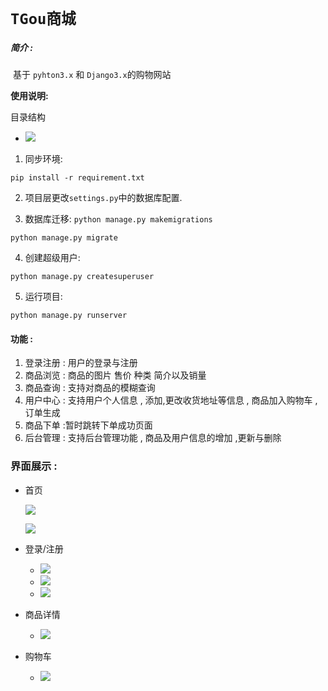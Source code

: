 # `TGou商城`

##### **简介** :

​	 	 基于 `pyhton3.x` 和 `Django3.x`的购物网站

**使用说明:**

目录结构

- ![](http://m.qpic.cn/psc?/V13p1bPR03JQ85/ZUXCJANDCZJwMw9eDcmXBTEyGkjQTxc.Bgd0oxcg9qQeEW1rWoANQfS3OU88yJOdJUekQnFke0.oZYVgsKDbxA!!/b&bo=RgF2AQAAAAADBxI!&rf=viewer_4)

1. 同步环境:

  `pip install -r requirement.txt`

2. 项目层更改`settings.py`中的数据库配置.

3. 数据库迁移: `python manage.py makemigrations`

  `python manage.py migrate`

4. 创建超级用户:

  `python manage.py createsuperuser`

5. 运行项目:

  `python manage.py runserver`

  



#### 功能 : 

1. 登录注册 : 用户的登录与注册
2. 商品浏览 : 商品的图片 售价 种类 简介以及销量
3. 商品查询 : 支持对商品的模糊查询
4. 用户中心 : 支持用户个人信息 , 添加,更改收货地址等信息 , 商品加入购物车 ,订单生成
5. 商品下单 :暂时跳转下单成功页面
6. 后台管理 : 支持后台管理功能 , 商品及用户信息的增加 ,更新与删除 



### 界面展示 :

- 首页

  ![](http://m.qpic.cn/psc?/V13p1bPR03JQ85/wSJ2S*tZT7v.5zxXfWcfXSsX95.9TXX3C*wJHZ.4Xn0ABLnqXsl8MHiwen8Hr14DMRGuNspKPIV6bbIMPTfmrh53I3zXNfXVGDG.fakk*NY!/b&bo=AweOAwAAAAADR.s!&rf=viewer_4)

  ![](http://m.qpic.cn/psc?/V13p1bPR03JQ85/wSJ2S*tZT7v.5zxXfWcfXQeLsooWxldc9iQge35h.8f6tvlY7e.*YcQtD68IoTOIUC9AH6jdSa29HDO9wk1MfgD7E*K6ElLbqrrIVx*xRPg!/b&bo=9AanAwAAAAADRzQ!&rf=viewer_4)

  

- 登录/注册
  
  - ![](http://m.qpic.cn/psc?/V13p1bPR03JQ85/ZUXCJANDCZJwMw9eDcmXBQNYMmxX1UDs6STKEPhasxd8kldcTZyVv1pjItkSkcIy.nwH8zez8MWD2km.MKcHTw!!/b&bo=ZgexAwAAAAADB*E!&rf=viewer_4)
  - ![](http://m.qpic.cn/psc?/V13p1bPR03JQ85/wSJ2S*tZT7v.5zxXfWcfXYptBRLfzxbX95r6.lIYca*3BkglFIl*SgkdeEYYSglOPdn6pOd.kHWlecFHZPgH6cXWObH.P.5.WoDdEgxi6S8!/b&bo=gAe3AwAAAAADJzE!&rf=viewer_4)
  - ![](http://m.qpic.cn/psc?/V13p1bPR03JQ85/wSJ2S*tZT7v.5zxXfWcfXYqFRd4eDehhX7WQfeBKsHXMVgMl5NsUoBnqGexmThTYm*zhp3Nn3xkNMjl6oyNRD7sKtr0E.M7DogIunWBqCXI!/b&bo=JgcKAwAAAAADFxo!&rf=viewer_4)
  
- 商品详情
  
  - ![](http://m.qpic.cn/psc?/V13p1bPR03JQ85/wSJ2S*tZT7v.5zxXfWcfXZCWYY0GacaTZPRn1DNJ*BFEbWGbI6pdkRdEHd9Gvn36zpYeb0wmH.cprRPTB5xbu2T3Kp6KxAtya*Wjfi6vPdE!/b&bo=gAfvAgAAAAADRwg!&rf=viewer_4)
  
- 购物车
  
  - ![](http://m.qpic.cn/psc?/V13p1bPR03JQ85/wSJ2S*tZT7v.5zxXfWcfXYYWh1zLZalL0AWMbAsClt1.A5Dk7dJhC4J9MqP45f9EQ6qV5x*bZjSwwOgEpINrrhFfbhsg.rBLzbkNsYbKHQI!/b&bo=fgfrAgAAAAADZ9I!&rf=viewer_4)

